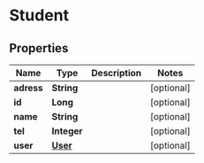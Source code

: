 
# Student

## Properties
Name | Type | Description | Notes
------------ | ------------- | ------------- | -------------
**adress** | **String** |  |  [optional]
**id** | **Long** |  |  [optional]
**name** | **String** |  |  [optional]
**tel** | **Integer** |  |  [optional]
**user** | [**User**](User.md) |  |  [optional]



